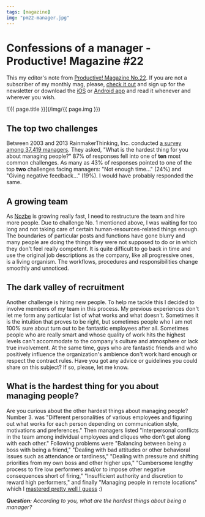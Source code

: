 ```yaml
---
tags: [magazine]
img: "pm22-manager.jpg"
---
```


# Confessions of a manager - Productive! Magazine #22

This my editor's note from [Productive! Magazine No.22][pm22]. If you are not a subscriber of my monthly mag, please, [check it out][pm] and sign up for the newsletter or download the [iOS][i] or [Android app][a] and read it whenever and wherever you wish. 

<!--More-->

![{{ page.title }}](/img/{{ page.img }})

## The top two challenges

Between 2003 and 2013 RainmakerThinking, Inc. conducted [a survey among 37,419 managers][sur]. They asked, "What is the hardest thing for you about managing people?" 87% of responses fell into one of **ten** most common challenges. As many as 43% of responses pointed to one of the top **two** challenges facing managers: "Not enough time..." (24%) and "Giving negative feedback..." (19%). I would have probably responded the same.



## A growing team

As [Nozbe][n] is growing really fast, I need to restructure the team and hire more people. Due to challenge No. 1 mentioned above, I was waiting for too long and not taking care of certain human-resources-related things enough. The boundaries of particular posts and functions have gone blurry and many people are doing the things they were not supposed to do or in which they don't feel really competent. It is quite difficult to go back in time and use the original job descriptions as the company, like all progressive ones, is a living organism. The workflows, procedures and responsibilities change smoothly and unnoticed.

## The dark valley of recruitment

Another challenge is hiring new people. To help me tackle this I decided to involve members of my team in this process. My previous experiences don't let me form any particular list of what works and what doesn't. Sometimes it is the intuition that proves to be right, but sometimes people who I am not 100% sure about turn out to be fantastic employees after all. Sometimes people who are really smart and whose quality of work hits the highest levels can't accommodate to the company's culture and atmosphere or lack true involvement. At the same time, guys who are fantastic friends and who positively influence the organization's ambience don't work hard enough or respect the contract rules. Have you got any advice or guidelines you could share on this subject? If so, please, let me know.

## What is the hardest thing for you about managing people?

Are you curious about the other hardest things about managing people? Number 3. was "Different personalities of various employees and figuring out what works for each person depending on communication style, motivations and preferences." Then managers listed "Interpersonal conflicts in the team among individual employees and cliques who don’t get along with each other." Following problems were "Balancing between being a boss with being a friend," "Dealing with bad attitudes or other behavioral issues such as attendance or tardiness," "Dealing with pressure and shifting priorities from my own boss and other higher ups," "Cumbersome lengthy process to fire low performers and/or to impose other negative consequences short of firing," "Insufficient authority and discretion to reward high performers," and finally "Managing people in remote locations" which I [mastered pretty well I guess](/teleworking) :)

***Question:***
*According to you, what are the hardest things about being a manager?*


[i]: http://appstore.com/nozbecom/productive
[a]: http://play.google.com/store/apps/details?id=com.productivemagazine
[pm]: http://productivemag.com/
[Magda]: http://pl.linkedin.com/pub/magda-blaszczyk/3/214/383 
[J]: http://ca.linkedin.com/in/jamestonn 
[E]: http://ca.linkedin.com/pub/emily-derr/46/107/551
[TK]: http://www.nozbe.com/about/ 
[RP]: https://twitter.com/radexp 
[RK]: https://twitter.com/panr 
[m]: http://twitter.com/MSliwinski
[sur]: http://rainmakerthinking.com/assets/uploads/2013/10/Top-10-Hardest-Things.pdf
[pm22]: http://productivemag.com/22

[n]: https://michael.gratis/nozbe